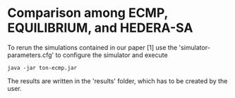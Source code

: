 # Comparison among ECMP, EQUILIBRIUM, and HEDERA-SA

To rerun the simulations contained in our paper [1] use the 'simulator-parameters.cfg' to configure the simulator and execute 
```
java -jar ton-ecmp.jar
```

The results are written in the 'results' folder, which has to be created by the user.

